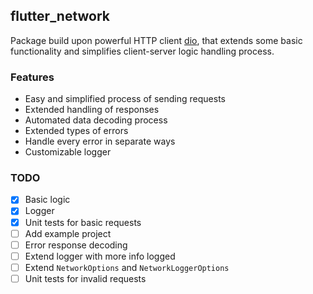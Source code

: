 ## flutter_network
Package build upon powerful HTTP client [dio](https://pub.dev/packages/dio), that extends some basic functionality and simplifies client-server logic handling process.

### Features

- Easy and simplified process of sending requests
- Extended handling of responses
- Automated data decoding process
- Extended types of errors
- Handle every error in separate ways
- Customizable logger

### TODO
- [x] Basic logic
- [x] Logger
- [x] Unit tests for basic requests
- [ ] Add example project
- [ ] Error response decoding
- [ ] Extend logger with more info logged
- [ ] Extend `NetworkOptions` and `NetworkLoggerOptions`
- [ ] Unit tests for invalid requests
